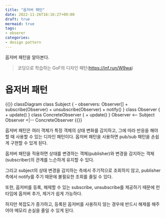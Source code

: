 ```yaml
---
title: "옵저버 패턴"
date: 2022-11-26T16:16:27+09:00
draft: true
mermaid: true
tags:
- obserer
categories:
- design pattern
---
```

옵저버 패턴을 알아본다.
<!--more-->

> 코딩으로 학습하는 GoF의 디자인 패턴(https://inf.run/W9wa)

# 옵저버 패턴

{{<mermaid>}}
classDiagram
    class Subject {
        - observers: Observer[]
        + subscribe(Observer)
        + unsubscribe(Observer)
        + notify()
    }
    class Observer {
        + update()
    }
    class ConcreteObserver {
        + update()
    }
    Observer <-- Subject
    Observer <|-- ConcreteObserver
{{</mermaid>}}

옵저버 패턴은 여러 객체가 특정 객체의 상태 변화를 감지하고, 그에 따라 반응을 해야 할 때 사용할 수 있는 디자인 패턴이다. 옵저버 패턴을 사용하면 pub/sub 패턴을 손쉽게 구현할 수 있게 된다.

옵저버 패턴을 적용하면 상태를 변경하는 객체(publisher)와 변경을 감지하는 객체(subscriber)의 관계를 느슨하게 유지할 수 있다.

그리고 subject의 상태 변경을 감지하는 측에서 주기적으로 조회하지 않고, publisher 측에서 notify를 주기 때문에 불필요한 조회를 줄일 수 있다.

또한, 옵저버를 등록, 해제할 수 있는 subscribe, unsubscribe를 제공하기 때문에 런타임에 옵저버 추가, 제거가 쉽게 가능하다.

하지만 복잡도가 증가하고, 등록된 옵저버를 사용하지 않는 경우에 반드시 해제를 해주어야 메모리 손실을 줄일 수 있게 된다.